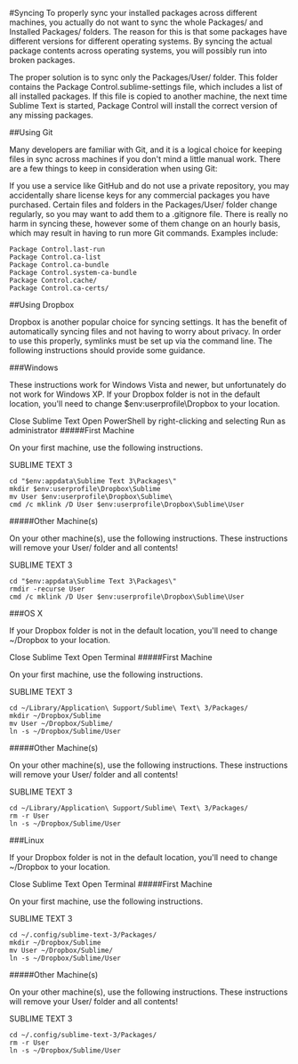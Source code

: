 #Syncing
To properly sync your installed packages across different machines, you actually do not want to sync the whole Packages/ and Installed Packages/ folders. The reason for this is that some packages have different versions for different operating systems. By syncing the actual package contents across operating systems, you will possibly run into broken packages.

The proper solution is to sync only the Packages/User/ folder. This folder contains the Package Control.sublime-settings file, which includes a list of all installed packages. If this file is copied to another machine, the next time Sublime Text is started, Package Control will install the correct version of any missing packages.

##Using Git

Many developers are familiar with Git, and it is a logical choice for keeping files in sync across machines if you don't mind a little manual work. There are a few things to keep in consideration when using Git:

If you use a service like GitHub and do not use a private repository, you may accidentally share license keys for any commercial packages you have purchased.
Certain files and folders in the Packages/User/ folder change regularly, so you may want to add them to a .gitignore file. There is really no harm in syncing these, however some of them change on an hourly basis, which may result in having to run more Git commands. Examples include:
```
Package Control.last-run
Package Control.ca-list
Package Control.ca-bundle
Package Control.system-ca-bundle
Package Control.cache/
Package Control.ca-certs/
```
##Using Dropbox

Dropbox is another popular choice for syncing settings. It has the benefit of automatically syncing files and not having to worry about privacy. In order to use this properly, symlinks must be set up via the command line. The following instructions should provide some guidance.

###Windows

These instructions work for Windows Vista and newer, but unfortunately do not work for Windows XP. If your Dropbox folder is not in the default location, you'll need to change $env:userprofile\Dropbox to your location.

Close Sublime Text
Open PowerShell by right-clicking and selecting Run as administrator
#####First Machine

On your first machine, use the following instructions.

SUBLIME TEXT 3
```
cd "$env:appdata\Sublime Text 3\Packages\"
mkdir $env:userprofile\Dropbox\Sublime
mv User $env:userprofile\Dropbox\Sublime\
cmd /c mklink /D User $env:userprofile\Dropbox\Sublime\User
```
#####Other Machine(s)

On your other machine(s), use the following instructions. These instructions will remove your User/ folder and all contents!

SUBLIME TEXT 3
```
cd "$env:appdata\Sublime Text 3\Packages\"
rmdir -recurse User
cmd /c mklink /D User $env:userprofile\Dropbox\Sublime\User
```

###OS X

If your Dropbox folder is not in the default location, you'll need to change ~/Dropbox to your location.

Close Sublime Text
Open Terminal
#####First Machine

On your first machine, use the following instructions.

SUBLIME TEXT 3
```
cd ~/Library/Application\ Support/Sublime\ Text\ 3/Packages/
mkdir ~/Dropbox/Sublime
mv User ~/Dropbox/Sublime/
ln -s ~/Dropbox/Sublime/User
```
#####Other Machine(s)

On your other machine(s), use the following instructions. These instructions will remove your User/ folder and all contents!

SUBLIME TEXT 3
```
cd ~/Library/Application\ Support/Sublime\ Text\ 3/Packages/
rm -r User
ln -s ~/Dropbox/Sublime/User
```

###Linux

If your Dropbox folder is not in the default location, you'll need to change ~/Dropbox to your location.

Close Sublime Text
Open Terminal
#####First Machine

On your first machine, use the following instructions.

SUBLIME TEXT 3
```
cd ~/.config/sublime-text-3/Packages/
mkdir ~/Dropbox/Sublime
mv User ~/Dropbox/Sublime/
ln -s ~/Dropbox/Sublime/User
```
#####Other Machine(s)

On your other machine(s), use the following instructions. These instructions will remove your User/ folder and all contents!

SUBLIME TEXT 3
```
cd ~/.config/sublime-text-3/Packages/
rm -r User
ln -s ~/Dropbox/Sublime/User
```
